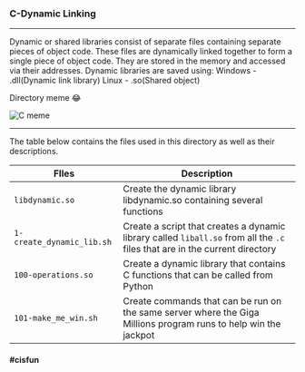 ### C-Dynamic Linking

-------

Dynamic or shared libraries consist of separate files containing separate pieces of object code. These files are dynamically linked together to form a single piece of object code. They are stored in the memory and accessed via their addresses. Dynamic libraries are saved using:
			Windows - .dll(Dynamic link library)
			Linux - .so(Shared object)


Directory meme 😂

![C meme](https://imgs.search.brave.com/LkK1d6aB2_RQd-xqIHKNbrVojWKN9lYYPibOFCtVe8E/rs:fit:440:753:1/g:ce/aHR0cHM6Ly9pLnBp/bmltZy5jb20vb3Jp/Z2luYWxzLzE1LzRl/L2RhLzE1NGVkYTcz/YzQ5NWRlYzg0N2Zk/MjM2OTE3YTY1OWVi/LmpwZw)

-------------

The table below contains the files used in this directory as well as their descriptions.

| **FIles** | **Description** |
| ------- | ----- |
| `libdynamic.so` | Create the dynamic library libdynamic.so containing several functions |
| `1-create_dynamic_lib.sh` | Create a script that creates a dynamic library called `liball.so` from all the `.c` files that are in the current directory |
| `100-operations.so` | Create a dynamic library that contains C functions that can be called from Python |
| `101-make_me_win.sh` | Create commands that can be run on the same server where the Giga Millions program runs to help win the jackpot |

#### #cisfun
